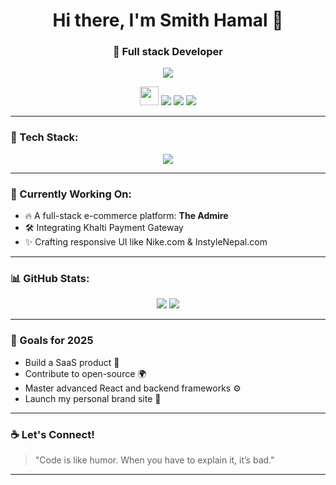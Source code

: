 <!-- README.md for GitHub Profile -->

<h1 align="center">Hi there, I'm Smith Hamal 👋</h1>
<h3 align="center">🚀 Full stack Developer </h3>

<p align="center">
  <img src="https://readme-typing-svg.herokuapp.com/?lines=Web+Developer;Full+Stack+Learner;Creative+Coder;Open+Source+Contributor&center=true&width=500&height=45" />
</p>

<p align="center">
  <img src="https://media.giphy.com/media/hvRJCLFzcasrR4ia7z/giphy.gif" width="30px"/>
  <a href="https://yourportfolio.com" target="_blank"><img src="https://img.shields.io/badge/Portfolio-%23FFDD57.svg?&style=for-the-badge&logo=vercel&logoColor=black" /></a>
  <a href="https://linkedin.com/in/yourusername" target="_blank"><img src="https://img.shields.io/badge/LinkedIn-%230077B5.svg?&style=for-the-badge&logo=linkedin&logoColor=white" /></a>
  <a href="mailto:youremail@gmail.com"><img src="https://img.shields.io/badge/Gmail-%23D14836.svg?&style=for-the-badge&logo=gmail&logoColor=white" /></a>
</p>

---

### 🧰 Tech Stack:
<div align="center">
  <img src="https://skillicons.dev/icons?i=html,css,js,php,mysql,react,github,vscode,figma" />
</div>

---

### 🧠 Currently Working On:
- 🔥 A full-stack e-commerce platform: **The Admire**
- 🛠 Integrating Khalti Payment Gateway
- ✨ Crafting responsive UI like Nike.com & InstyleNepal.com

---

### 📊 GitHub Stats:

<p align="center">
  <img src="https://github-readme-stats.vercel.app/api?username=yourusername&show_icons=true&theme=tokyonight" />
  <img src="https://github-readme-stats.vercel.app/api/top-langs/?username=yourusername&layout=compact&theme=tokyonight" />
</p>

---

### 🎯 Goals for 2025
- Build a SaaS product 🚀  
- Contribute to open-source 🌍  
- Master advanced React and backend frameworks ⚙️  
- Launch my personal brand site 💼  

---

### ☕ Let's Connect!
> "Code is like humor. When you have to explain it, it’s bad."

---


